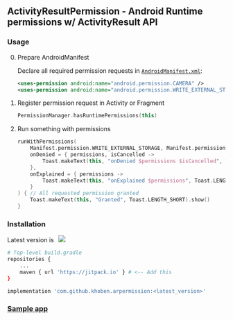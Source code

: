 ## ActivityResultPermission - Android Runtime permissions w/ ActivityResult API
### Usage

0. Prepare AndroidManifest

    Declare all required permission requests in [`AndroidManifest.xml`](app/src/main/AndroidManifest.xml):
    ```xml
    <uses-permission android:name="android.permission.CAMERA" />
    <uses-permission android:name="android.permission.WRITE_EXTERNAL_STORAGE" />
    ```
1. Register permission request in Activity or Fragment

    ```kotlin
    PermissionManager.hasRuntimePermissions(this)
    ```
2. Run something with permissions

    ```kotlin
    runWithPermissions(
        Manifest.permission.WRITE_EXTERNAL_STORAGE, Manifest.permission.CAMERA,
        onDenied = { permissions, isCancelled ->
            Toast.makeText(this, "onDenied $permissions $isCancelled", Toast.LENGTH_SHORT).show()
        },
        onExplained = { permissions ->
            Toast.makeText(this, "onExplained $permissions", Toast.LENGTH_SHORT).show()
        }
    ) { // All requested permission granted
        Toast.makeText(this, "Granted", Toast.LENGTH_SHORT).show()
    }
    ```
### Installation
Latest version is⠀[![](https://jitpack.io/v/khoben/arpermission.svg)](https://jitpack.io/#khoben/arpermission)
```bash
# Top-level build.gradle
repositories {
    ...
    maven { url 'https://jitpack.io' } # <-- Add this
}
```
```bash
implementation 'com.github.khoben.arpermission:<latest_version>'
```

### [Sample app](app/src/main/java/io/github/khoben/sample/MainActivity.kt)
